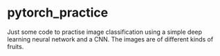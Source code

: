 # pytorch_practice
Just some code to practise image classification using a simple deep learning neural network and a CNN. The images are of different kinds of fruits.
